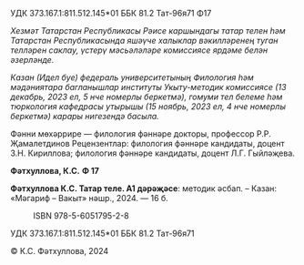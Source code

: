 УДК 373.167.1:811.512.145\*01
ББК 81.2 Тат-96я71
Φ17

*Хезмәт Татарстан Республикасы Рәисе каршындагы татар телен һәм Татарстан Республикасында яшәүче халыклар вәкилләренең туган телләрен саклау, үстерү мәсьәләләре комиссиясе ярдәме белән әзерләнде.*

*Казан (Идел буе) федераль университетының Филология һәм мәдәниятара багланышлар институты Укыту-методик комиссиясе (13 декабрь, 2023 ел, 5 нче номерлы беркетмә), гомуми тел белеме һәм тюркология кафедрасы утырышы (15 ноябрь, 2023 ел, 4 нче номерлы беркетмә) карары нигезендә басыла.*

Фәнни мөхәррире — филология фәннәре докторы, профессор Р.Р. Җамалетдинов 
Рецензентлар: филология фәннәре кандидаты, доцент З.Н. Кириллова; филология фәннәре кандидаты, доцент Л.Г. Гыйләҗева.

**Фәтхуллова, К.С.**
**Φ 17**

**Фәтхуллова К.С. Татар теле. А1 дәрәҗәсе**: методик әсбап. – Казан: «Мәгариф – Вакыт» нәшр., 2024. — 16 б.

<figure data-bbox="[100, 930, 150, 980]">
  <img/>
  <figcaption>ISBN 978-5-6051795-2-8</figcaption>
</figure>


УДК 373.167.1:811.512.145\*01
ББК 81.2 Тат-96я71

© К.С. Фәтхуллова, 2024
